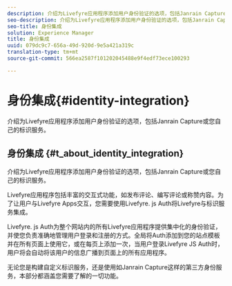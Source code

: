 ```yaml
---
description: 介绍为Livefyre应用程序添加用户身份验证的选项，包括Janrain Capture或您自己的标识服务。
seo-description: 介绍为Livefyre应用程序添加用户身份验证的选项，包括Janrain Capture或您自己的标识服务。
seo-title: 身份集成
solution: Experience Manager
title: 身份集成
uuid: 079dc9c7-656a-49d-920d-9e5a421a319c
translation-type: tm+mt
source-git-commit: 566ea2587f101202045488e9f4edf73ece100293

---
```



# 身份集成{#identity-integration}

介绍为Livefyre应用程序添加用户身份验证的选项，包括Janrain Capture或您自己的标识服务。

## 身份集成 {#t_about_identity_integration}

介绍为Livefyre应用程序添加用户身份验证的选项，包括Janrain Capture或您自己的标识服务。

Livefyre应用程序包括丰富的交互式功能，如发布评论、编写评论或称赞内容。为了让用户与Livefyre Apps交互，您需要使用Livefyre. js Auth将Livefyre与标识服务集成。

Livefyre. js Auth为整个网站内的所有Livefyre应用程序提供集中化的身份验证，并使您负责准确地管理用户登录和注册的方式。全局将Auth添加到您的站点模板并在所有页面上使用它，或在每页上添加一次，当用户登录Livefyre JS Auth时，用户将会自动将该用户的信息广播到页面上的所有应用程序。

无论您是构建自定义标识服务，还是使用如Janrain Capture这样的第三方身份服务，本部分都涵盖您需要了解的一切功能。
